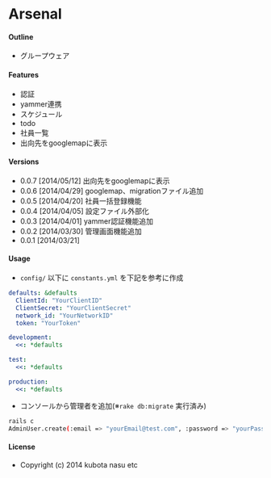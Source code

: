 Arsenal
===

#### Outline

- グループウェア

#### Features

- 認証
- yammer連携
- スケジュール
- todo
- 社員一覧
- 出向先をgooglemapに表示

#### Versions

- 0.0.7 [2014/05/12] 出向先をgooglemapに表示
- 0.0.6 [2014/04/29] googlemap、migrationファイル追加
- 0.0.5 [2014/04/20] 社員一括登録機能
- 0.0.4 [2014/04/05] 設定ファイル外部化
- 0.0.3 [2014/04/01] yammer認証機能追加
- 0.0.2 [2014/03/30] 管理画面機能追加
- 0.0.1 [2014/03/21]

#### Usage
- `config/` 以下に `constants.yml` を下記を参考に作成
```yml
defaults: &defaults
  ClientId: "YourClientID"
  ClientSecret: "YourClientSecret"
  network_id: "YourNetworkID"
  token: "YourToken"

development:
  <<: *defaults

test:
  <<: *defaults

production:
  <<: *defaults
```

- コンソールから管理者を追加(※`rake db:migrate` 実行済み)
```sh
rails c
AdminUser.create(:email => "yourEmail@test.com", :password => "yourPassword", :password_confirmation => "yourPassword")
```

#### License

- Copyright (c) 2014 kubota nasu etc

